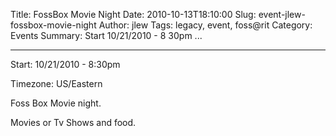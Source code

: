 Title: FossBox Movie Night
Date: 2010-10-13T18:10:00
Slug: event-jlew-fossbox-movie-night
Author: jlew
Tags: legacy, event, foss@rit
Category: Events
Summary: Start  10/21/2010 - 8 30pm ... 

---
Start: 10/21/2010 - 8:30pm

Timezone: US/Eastern

Foss Box Movie night.

Movies or Tv Shows and food.

